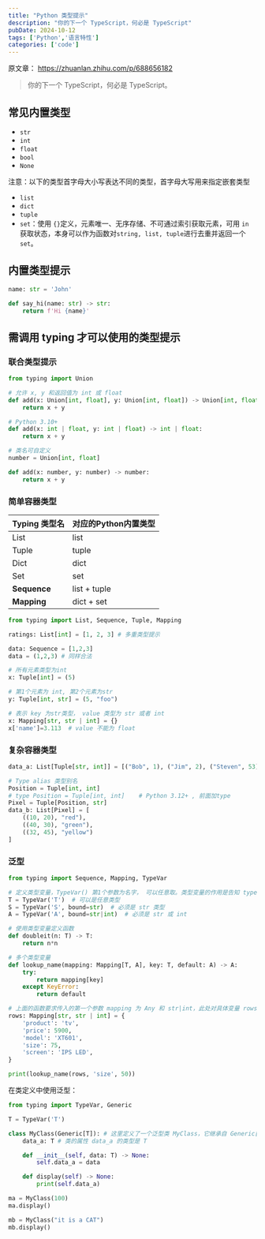 ```yaml
---
title: "Python 类型提示"
description: "你的下一个 TypeScript，何必是 TypeScript"
pubDate: 2024-10-12
tags: ['Python','语言特性']
categories: ['code']
---
```


原文章： https://zhuanlan.zhihu.com/p/688656182

> 你的下一个 TypeScript，何必是 TypeScript。


## 常见内置类型

- `str`
- `int`
- `float`
- `bool`
- `None`

注意：以下的类型首字母大小写表达不同的类型，首字母大写用来指定嵌套类型

- `list`
- `dict`
- `tuple`
- `set`：使用 `{}`定义，元素唯一、无序存储、不可通过索引获取元素，可用 `in` 获取状态，本身可以作为函数对`string, list, tuple`进行去重并返回一个`set`。



## 内置类型提示

```python
name: str = 'John'

def say_hi(name: str) -> str:
    return f'Hi {name}'
```



## 需调用 typing 才可以使用的类型提示



### 联合类型提示

```python
from typing import Union

# 允许 x, y 和返回值为 int 或 float
def add(x: Union[int, float], y: Union[int, float]) -> Union[int, float]:
    return x + y

# Python 3.10+
def add(x: int | float, y: int | float) -> int | float:
    return x + y

# 类名可自定义
number = Union[int, float]

def add(x: number, y: number) -> number:
    return x + y
```



### 简单容器类型



| Typing 类型名 | 对应的Python内置类型 |
| ------------- | -------------------- |
| List          | list                 |
| Tuple         | tuple                |
| Dict          | dict                 |
| Set           | set                  |
| **Sequence**  | list + tuple         |
| **Mapping**   | dict + set           |



```python
from typing import List, Sequence, Tuple, Mapping

ratings: List[int] = [1, 2, 3] # 多重类型提示

data: Sequence = [1,2,3]
data = (1,2,3) # 同样合法

# 所有元素类型为int
x: Tuple[int] = (5)

# 第1个元素为 int, 第2个元素为str 
y: Tuple[int, str] = (5, "foo")

# 表示 key 为str类型， value 类型为 str 或者 int
x: Mapping[str, str | int] = {} 
x['name']=3.113  # value 不能为 float
```



### 复杂容器类型

```python
data_a: List[Tuple[str, int]] = [("Bob", 1), ("Jim", 2), ("Steven", 53)]

# Type alias 类型别名
Position = Tuple[int, int]   
# type Position = Tuple[int, int]    # Python 3.12+ , 前面加type   
Pixel = Tuple[Position, str]
data_b: List[Pixel] = [
    ((10, 20), "red"),
    ((40, 30), "green"),
    ((32, 45), "yellow")
]
```



### 泛型

```python
from typing import Sequence, Mapping, TypeVar

# 定义类型变量，TypeVar() 第1个参数为名字， 可以任意取。类型变量的作用是告知 type checker，这是generic type variable.
T = TypeVar('T')  # 可以是任意类型
S = TypeVar('S', bound=str)  # 必须是 str 类型
A = TypeVar('A', bound=str|int)  # 必须是 str 或 int

# 使用类型变量定义函数
def doubleit(n: T) -> T:
    return n*n

# 多个类型变量
def lookup_name(mapping: Mapping[T, A], key: T, default: A) -> A:
    try:
        return mapping[key]
    except KeyError:
        return default

# 上面的函数要求传入的第一个参数 mapping 为 Any 和 str|int，此处对具体变量 rows 进行进一步定义，不与上面函数中定义的泛型冲突
rows: Mapping[str, str | int] = {
    'product': 'tv',
    'price': 5900,
    'model': 'XT601',
    'size': 75,
    'screen': 'IPS LED',
}

print(lookup_name(rows, 'size', 50))
```

在类定义中使用泛型：

```python
from typing import TypeVar, Generic

T = TypeVar('T')

class MyClass(Generic[T]): # 这里定义了一个泛型类 MyClass，它继承自 Generic[T]。这意味着 MyClass 可以接受一个类型变量 T，并且这个类型参数可以在类的定义中使用。
    data_a: T # 类的属性 data_a 的类型是 T

    def __init__(self, data: T) -> None:
        self.data_a = data

    def display(self) -> None:
        print(self.data_a)

ma = MyClass(100)
ma.display()

mb = MyClass("it is a CAT")
mb.display()
```















